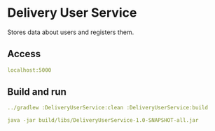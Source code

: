 # Delivery User Service

Stores data about users and registers them.

## Access
```yaml
localhost:5000
```

## Build and run
```yaml
../gradlew :DeliveryUserService:clean :DeliveryUserService:build

java -jar build/libs/DeliveryUserService-1.0-SNAPSHOT-all.jar
```

